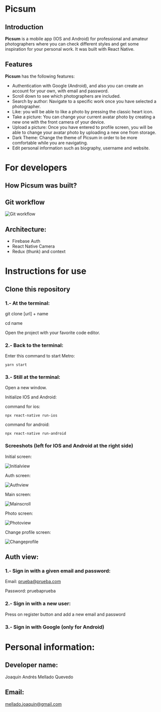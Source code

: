 # Picsum 
## Introduction
**Picsum** is a mobile app (IOS and Android) for professional and amateur photographers where you can check different styles and get some inspiration for your personal work. It was built with React Native.

## Features
**Picsum** has the following features:
- Authentication with Google (Android), and also you can create an account for your own, with email and password.
- Scroll down to see which photographers are included.
- Search by author: Navigate to a specific work once you have selected a photographer.
- Like: you will be able to like a photo by pressing the classic heart icon.
- Take a picture: You can change your current avatar photo by creating a new one with the front camera of your device.
- Upload a picture: Once you have entered to profile screen, you will be able to change your avatar photo by uploading a new one from storage.
- Dark Theme: Change the theme of Picsum in order to be more comfortable while you are navigating. 
- Edit personal information such as biography, username and website.

# For developers
## How **Picsum** was built?  
## Git workflow 
![Git workflow](./src/assets/gitworkflow.png)

## Architecture:

- Firebase Auth
- React Native Camera
- Redux (thunk) and context

# Instructions for use
## Clone this repository
### 1.- At the terminal: 
git clone [url] + name

cd name

Open the project with your favorite code editor.
### 2.- Back to the terminal:
Enter this command to start Metro:

`yarn start`

### 3.- Still at the terminal:
Open a new window.

Initialize IOS and Android:

command for ios: 

`npx react-native run-ios`

command for android: 

`npx react-native run-android`

### Screeshots (left for IOS and Android at the right side)
Initial screen:

![Initialview](./src/assets/initialview.png)

Auth screen:

![Authview](./src/assets/authview.png)

Main screen:

![Mainscroll](./src/assets/mainscroll.png)

Photo screen:

![Photoview](./src/assets/pictureview.png)

Change profile screen:

![Changeprofile](./src/assets/changeprofile.png)

## Auth view:
### 1.- Sign in with a given email and password:

Email: prueba@prueba.com

Password: pruebaprueba

### 2.- Sign in with a new user:

Press on register button and add a new email and password

### 3.- Sign in with Google (only for Android)

# Personal information: 
## Developer name:
Joaquín Andrés Mellado Quevedo
## Email:
mellado.joaquin@gmail.com


